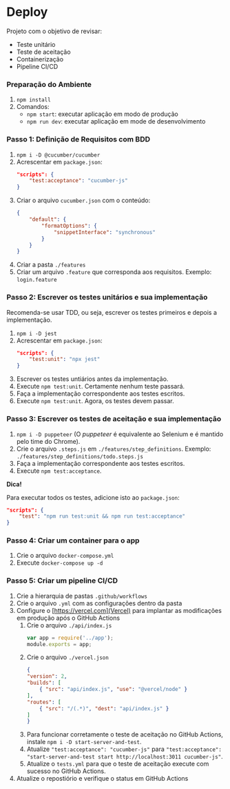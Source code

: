 # Deploy

Projeto com o objetivo de revisar:
- Teste unitário
- Teste de aceitação
- Containerização
- Pipeline CI/CD

### Preparação do Ambiente

1. `npm install`
1. Comandos:
    - `npm start`: executar aplicação em modo de produção
    - `npm run dev`: executar aplicação em mode de desenvolvimento

### Passo 1: Definição de Requisitos com BDD

1. `npm i -D @cucumber/cucumber`
2. Acrescentar em `package.json`:
    ```json
    "scripts": {
        "test:acceptance": "cucumber-js"
    }
    ```
3. Criar o arquivo `cucumber.json` com o conteúdo:
    ```json
    {
        "default": {
            "formatOptions": {
                "snippetInterface": "synchronous"
            }
        }
    }
    ```
4. Criar a pasta `./features`
5. Criar um arquivo `.feature` que corresponda aos requisitos. Exemplo: `login.feature`

### Passo 2: Escrever os testes unitários e sua implementação

Recomenda-se usar TDD, ou seja, escrever os testes primeiros e depois a implementação.

1. `npm i -D jest`
2. Acrescentar em `package.json`:
    ```json
    "scripts": {
        "test:unit": "npx jest"
    }
    ```
3. Escrever os testes untiários antes da implementação.
4. Execute `npm test:unit`. Certamente nenhum teste passará.
5. Faça a implementação correspondente aos testes escritos.
6. Execute `npm test:unit`. Agora, os testes devem passar.

### Passo 3: Escrever os testes de aceitação e sua implementação

1. `npm i -D puppeteer` (O *puppeteer* é equivalente ao Selenium e é mantido pelo time do Chrome).
2. Crie o arquivo `.steps.js` em `./features/step_definitions`. Exemplo: `./features/step_definitions/todo.steps.js`
3. Faça a implementação correspondente aos testes escritos.
4. Execute `npm test:acceptance`.

**Dica!**

Para executar todos os testes, adicione isto ao `package.json`:
```json
"scripts": {
    "test": "npm run test:unit && npm run test:acceptance"
}
```

### Passo 4: Criar um container para o app

1. Crie o arquivo `docker-compose.yml`
2. Execute `docker-compose up -d`

### Passo 5: Criar um pipeline CI/CD

1. Crie a hierarquia de pastas `.github/workflows`
2. Crie o arquivo `.yml` com as configurações dentro da pasta
3. Configure o [https://vercel.com](Vercel) para implantar as modificações em produção após o GitHub Actions
    1. Crie o arquivo `./api/index.js`
        ```js
        var app = require('../app');
        module.exports = app;
        ```
    2. Crie o arquivo `./vercel.json`
        ```json
        {
        "version": 2,
        "builds": [
            { "src": "api/index.js", "use": "@vercel/node" }
        ],
        "routes": [
            { "src": "/(.*)", "dest": "api/index.js" }
        ]
        }
        ```
    3. Para funcionar corretamente o teste de aceitação no GitHub Actions, instale `npm i -D start-server-and-test`.
    4. Atualize `"test:acceptance": "cucumber-js"` para `"test:acceptance": "start-server-and-test start http://localhost:3011 cucumber-js"`.
    5. Atualize o `tests.yml` para que o teste de aceitação execute com sucesso no GitHub Actions. 
4. Atualize o repostiório e verifique o status em GitHub Actions
